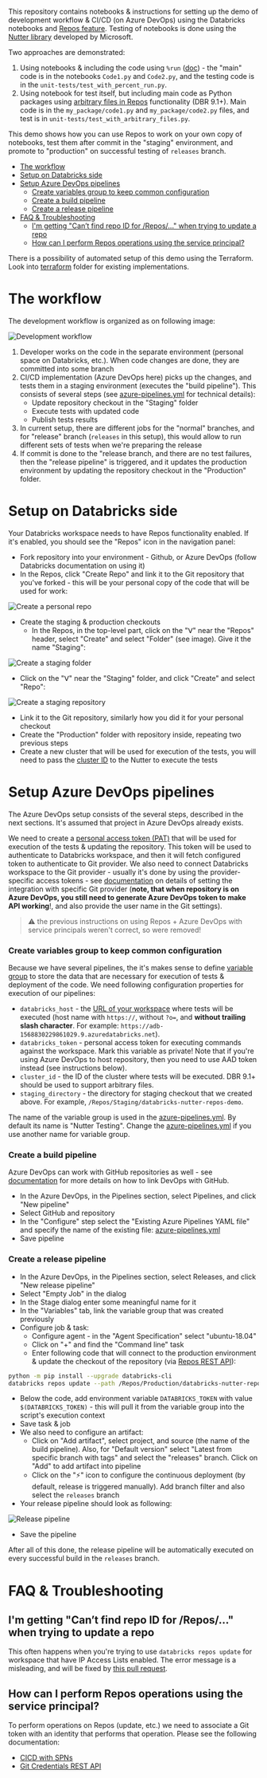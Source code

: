 This repository contains notebooks & instructions for setting up the demo of development workflow & CI/CD (on Azure DevOps) using the Databricks notebooks and [Repos feature](https://docs.databricks.com/repos.html).  Testing of notebooks is done using the [Nutter library](https://github.com/microsoft/nutter) developed by Microsoft.

Two approaches are demonstrated:
1. Using notebooks & including the code using `%run` ([doc](https://docs.databricks.com/notebooks/notebooks-use.html#run)) - the "main" code is in the notebooks `Code1.py` and `Code2.py`, and the testing code is in the `unit-tests/test_with_percent_run.py`.
1. Using notebook for test itself, but including main code as Python packages using [arbitrary files in Repos](https://docs.databricks.com/repos.html#work-with-non-notebook-files-in-a-databricks-repo) functionality (DBR 9.1+).  Main code is in the `my_package/code1.py` and `my_package/code2.py` files, and test is in `unit-tests/test_with_arbitrary_files.py`.

This demo shows how you can use Repos to work on your own copy of notebooks, test them after commit in the "staging" environment, and promote to "production" on successful testing of `releases` branch.

* [The workflow](#the-workflow)
* [Setup on Databricks side](#setup-on-databricks-side)
* [Setup Azure DevOps pipelines](#setup-azure-devops-pipelines)
  * [Create variables group to keep common configuration](#create-variables-group-to-keep-common-configuration)
  * [Create a build pipeline](#create-a-build-pipeline)
  * [Create a release pipeline](#create-a-release-pipeline)
* [FAQ &amp; Troubleshooting](#faq--troubleshooting)
   * [I'm getting "Can’t find repo ID for /Repos/..." when trying to update a repo](#im-getting-cant-find-repo-id-for-repos-when-trying-to-update-a-repo)
   * [How can I perform Repos operations using the service principal?](#how-can-i-perform-repos-operations-using-the-service-principal)

There is a possibility of automated setup of this demo using the Terraform.  Look into [terraform](terraform) folder for existing implementations.


# The workflow

The development workflow is organized as on following image:

![Development workflow](images/cicd-workflow.png)

1. Developer works on the code in the separate environment (personal space on Databricks, etc.).  When code changes are done, they are committed into some branch
1. CI/CD implementation (Azure DevOps here) picks up the changes, and tests them in a staging environment (executes the "build pipeline").  This consists of several steps (see [azure-pipelines.yml](azure-pipelines.yml) for technical details):
   * Update repository checkout in the "Staging" folder
   * Execute tests with updated code
   * Publish tests results
1. In current setup, there are different jobs for the "normal" branches, and for "release" branch (`releases` in this setup), this would allow to run different sets of tests when we're preparing the release
1. If commit is done to the "release branch, and there are no test failures, then the "release pipeline" is triggered, and it updates the production environment by updating the repository checkout in the "Production" folder.


# Setup on Databricks side

Your Databricks workspace needs to have Repos functionality enabled.  If it's enabled, you should see the "Repos" icon in the navigation panel:

* Fork repository into your environment - Github, or Azure DevOps (follow Databricks documentation on using it)
* In the Repos, click "Create Repo" and link it to the Git repository that you've forked - this will be your personal copy of the code that will be used for work:

![Create a personal repo](images/create-personal-project.png)

* Create the staging & production checkouts
  * In the Repos, in the top-level part, click on the "ᐯ" near the "Repos" header, select "Create" and select "Folder" (see image).  Give it the name "Staging":

![Create a staging folder](images/create-staging-folder.png)

  * Click on the  "ᐯ" near the "Staging" folder, and click "Create" and select "Repo":

![Create a staging repository](images/create-project-in-staging.png)

  * Link it to the Git repository, similarly how you did it for your personal checkout
  * Create the "Production" folder with repository inside, repeating two previous steps
* Create a new cluster that will be used for execution of the tests, you will need to pass the [cluster ID](https://docs.databricks.com/workspace/workspace-details.html#cluster-url-and-id) to the Nutter to execute the tests


# Setup Azure DevOps pipelines

The Azure DevOps setup consists of the several steps, described in the next sections.  It's assumed that project in Azure DevOps already exists.

We need to create a [personal access token (PAT)](https://docs.databricks.com/administration-guide/access-control/tokens.html) that will be used for execution of the tests & updating the repository.  This token will be used to authenticate to Databricks workspace, and then it will fetch configured token to authenticate to Git provider.  We also need to connect Databricks workspace to the Git provider - usually it's done by using the provider-specific access tokens - see [documentation](https://docs.databricks.com/repos.html#configure-your-git-integration-with-databricks) on details of setting the integration with specific Git provider (**note, that when repository is on Azure DevOps, you still need to generate Azure DevOps token to make API working**!, and also provide the user name in the Git settings). 

> :warning: the previous instructions on using Repos + Azure DevOps with service principals weren't correct, so were removed!

### Create variables group to keep common configuration

Because we have several pipelines, the it's makes sense to define [variable group](https://docs.microsoft.com/en-us/azure/devops/pipelines/library/variable-groups) to store the data that are necessary for execution of tests & deployment of the code.  We need following configuration properties for execution of our pipelines:

* `databricks_host` - the [URL of your workspace](https://docs.databricks.com/workspace/workspace-details.html#workspace-instance-names-urls-and-ids) where tests will be executed (host name with `https://`, without `?o=`, and **without trailing slash character**.  For example: `https://adb-1568830229861029.9.azuredatabricks.net`).
* `databricks_token` - personal access token for executing commands against the workspace.  Mark this variable as private!  Note that if you're using Azure DevOps to host repository, then you need to use AAD token instead (see instructions below).
* `cluster_id` - the ID of the cluster where tests will be executed. DBR 9.1+ should be used to support arbitrary files.
* `staging_directory` - the directory for staging checkout that we created above. For example, `/Repos/Staging/databricks-nutter-repos-demo`.

The name of the variable group is used in the [azure-pipelines.yml](azure-pipelines.yml). By default its name is "Nutter Testing".  Change the [azure-pipelines.yml](azure-pipelines.yml) if you use another name for variable group.

### Create a build pipeline

Azure DevOps can work with GitHub repositories as well - see [documentation](https://docs.microsoft.com/en-us/azure/devops/pipelines/repos/github) for more details on how to link DevOps with GitHub.

* In the Azure DevOps, in the Pipelines section, select Pipelines, and click "New pipeline"
* Select GitHub and repository
* In the "Configure" step select the "Existing Azure Pipelines YAML file" and specify the name of the existing file: [azure-pipelines.yml](azure-pipelines.yml)
* Save pipeline


### Create a release pipeline

* In the Azure DevOps, in the Pipelines section, select Releases, and click "New release pipeline"
* Select "Empty Job" in the dialog
* In the Stage dialog enter some meaningful name for it
* In the "Variables" tab, link the variable group that was created previously
* Configure job & task:
  * Configure agent - in the "Agent Specification" select "ubuntu-18.04"
  * Click on "+" and find the "Command line" task
  * Enter following code that will connect to the production environment & update the checkout of the repository (via [Repos REST API](https://docs.databricks.com/dev-tools/api/latest/repos.html)):

```sh
python -m pip install --upgrade databricks-cli
databricks repos update --path /Repos/Production/databricks-nutter-repos-demo --branch releases
```

  * Below the code, add environment variable `DATABRICKS_TOKEN` with value `$(DATABRICKS_TOKEN)` - this will pull it from the variable group into the script's execution context
  * Save task & job
* We also need to configure an artifact:
  * Click on "Add artifact", select project, and source (the name of the build pipeline). Also, for "Default version" select "Latest from specific branch with tags" and select the "releases" branch.  Click on "Add" to add artifact into pipeline
  * Click on the "⚡" icon to configure the continuous deployment (by default, release is triggered manually).  Add branch filter and also select the `releases` branch
* Your release pipeline should look as following:

![Release pipeline](images/release-pipeline.png)

* Save the pipeline

After all of this done, the release pipeline will be automatically executed on every successful build in the `releases` branch.

# FAQ & Troubleshooting

## I'm getting "Can’t find repo ID for /Repos/..." when trying to update a repo

This often happens when you're trying to use `databricks repos update` for workspace that have IP Access Lists enabled.  The error message is a misleading, and will be fixed by [this pull request](https://github.com/databricks/databricks-cli/pull/428).

## How can I perform Repos operations using the service principal?

To perform operations on Repos (update, etc.) we need to associate a Git token with an identity that performs that operation. Please see the following documentation:
* [CICD with SPNs](https://docs.microsoft.com/en-us/azure/databricks/dev-tools/ci-cd/ci-cd-sp)
* [Git Credentials REST API](https://docs.microsoft.com/en-us/azure/databricks/dev-tools/api/latest/gitcredentials) 
